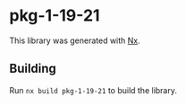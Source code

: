 # pkg-1-19-21

This library was generated with [Nx](https://nx.dev).

## Building

Run `nx build pkg-1-19-21` to build the library.
